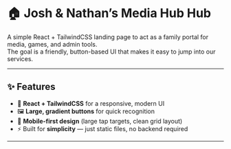 # 🏠 Josh & Nathan’s Media Hub Hub

A simple React + TailwindCSS landing page to act as a family portal for media, games, and admin tools.  
The goal is a friendly, button-based UI that makes it easy to jump into our services.

---

## ✨ Features
- 🎨 **React + TailwindCSS** for a responsive, modern UI
- 🖼️ **Large, gradient buttons** for quick recognition
- 📱 **Mobile-first design** (large tap targets, clean grid layout)
- ⚡ Built for **simplicity** — just static files, no backend required

---